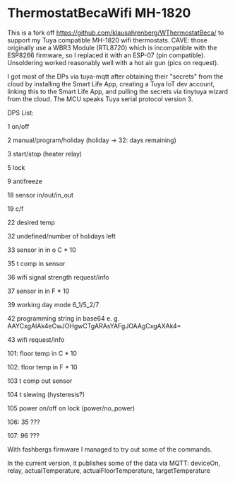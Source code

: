 # ThermostatBecaWifi MH-1820

This is a fork off https://github.com/klausahrenberg/WThermostatBeca/ to support my Tuya compatible MH-1820 wifi thermostats. CAVE: those originally use a WBR3 Module (RTL8720) which is incompatible with the ESP8266 firmware, so I replaced it with an ESP-07 (pin compatible). Unsoldering worked reasonably well with a hot air gun (pics on request).

I got most of the DPs via tuya-mqtt after obtaining their "secrets" from the cloud by installing the Smart Life App, creating a Tuya IoT dev account, linking this to the Smart Life App, and pulling the secrets via tinytuya wizard from the cloud. The MCU speaks Tuya serial protocol version 3.

DPS List:


1 on/off

2 manual/program/holiday (holiday -> 32: days remaining)


3 start/stop (heater relay)


5 lock


9 antifreeze


18 sensor in/out/in_out

19 c/f


22 desired temp


32 undefined/number of holidays left

33 sensor in in o C * 10


35 t comp in sensor


36 wifi signal strength request/info


37 sensor in in F * 10


39 working day mode 6_1/5_2/7


42 programming string in base64 e. g. AAYCxgAIAk4eCwJOHgwCTgARAsYAFgJOAAgCxgAXAk4=

43 wifi request/info


101: floor temp in C * 10

102: floor temp in F * 10

103 t comp out sensor

104 t slewing (hysteresis?)

105 power on/off on lock (power/no_power)

106: 35 ???

107: 96 ???


With fashbergs firmware I managed to try out some of the commands.


In the current version, it publishes some of the data via MQTT: deviceOn, relay, actualTemperature, actualFloorTemperature, targetTemperature
